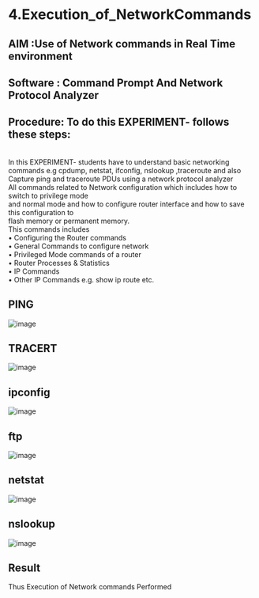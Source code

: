 # 4.Execution_of_NetworkCommands
## AIM :Use of Network commands in Real Time environment
## Software : Command Prompt And Network Protocol Analyzer
## Procedure: To do this EXPERIMENT- follows these steps:
<BR>
In this EXPERIMENT- students have to understand basic networking commands e.g cpdump, netstat, ifconfig, nslookup ,traceroute and also Capture ping and traceroute PDUs using a network protocol analyzer 
<BR>
All commands related to Network configuration which includes how to switch to privilege mode
<BR>
and normal mode and how to configure router interface and how to save this configuration to
<BR>
flash memory or permanent memory.
<BR>
This commands includes
<BR>
• Configuring the Router commands
<BR>
• General Commands to configure network
<BR>
• Privileged Mode commands of a router 
<BR>
• Router Processes & Statistics
<BR>
• IP Commands
<BR>
• Other IP Commands e.g. show ip route etc.
<BR>


## PING
![image](https://github.com/user-attachments/assets/0a7866b9-f164-4ecd-b954-02a7fbeef367)


## TRACERT
![image](https://github.com/user-attachments/assets/a93e3cf8-b29b-4e72-851a-6361b9f59b91)

## ipconfig
![image](https://github.com/user-attachments/assets/e46b1df0-ced8-4db3-a64a-e9744a3a572a)

## ftp
![image](https://github.com/user-attachments/assets/9bbfe49e-0c01-4f8e-a056-d8093599c69f)

## netstat
![image](https://github.com/user-attachments/assets/bba10278-be93-48af-937a-6e1815e10bba)

## nslookup
![image](https://github.com/user-attachments/assets/9a5c541c-ee13-4529-a6f8-b442cf1bfa2a)

## Result
Thus Execution of Network commands Performed 

